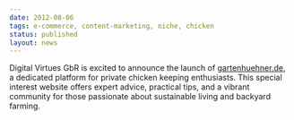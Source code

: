 ```yaml
---
date: 2012-08-06
tags: e-commerce, content-marketing, niche, chicken
status: published
layout: news
---
```


Digital Virtues GbR is excited to announce the launch of [gartenhuehner.de](https://web.archive.org/web/20120806020154/http://gartenhuehner.de/), a dedicated platform for private chicken keeping enthusiasts. This special interest website offers expert advice, practical tips, and a vibrant community for those passionate about sustainable living and backyard farming.
